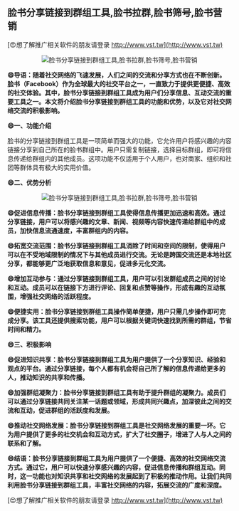 ## **脸书分享链接到群组工具,脸书拉群,脸书筛号,脸书营销**

[😍想了解推广相关软件的朋友请登录 http://www.vst.tw](http://www.vst.tw)

 <center><img src="https://vst.tw/MP4/tuiguang/png/6.png" alt="脸书分享链接到群组工具,脸书拉群,脸书筛号,脸书营销"></center>

**😄导语：随着社交网络的飞速发展，人们之间的交流和分享方式也在不断创新。脸书（Facebook）作为全球最大的社交平台之一，一直致力于提供更便捷、高效的社交体验。其中，脸书分享链接到群组工具成为用户们分享信息、互动交流的重要工具之一。本文将介绍脸书分享链接到群组工具的功能和优势，以及它对社交网络交流的积极影响。**

**😄一、功能介绍**

脸书的分享链接到群组工具是一项简单而强大的功能，它允许用户将感兴趣的内容链接分享到自己所在的脸书群组中。用户只需复制链接，选择目标群组，即可将信息传递给群组内的其他成员。这项功能不仅适用于个人用户，也对商家、组织和社团等群体具有极大的实用价值。

**😄二、优势分析**

 <center><img src="https://vst.tw/MP4/tuiguang/png/7.png" alt="脸书分享链接到群组工具,脸书拉群,脸书筛号,脸书营销"></center>

**😄促进信息传播：脸书分享链接到群组工具使得信息传播更加迅速和高效。通过分享链接，用户可以将感兴趣的文章、新闻、视频等内容快速传递给群组中的成员，加快信息流通速度，丰富群组内的内容。**

**😄拓宽交流范围：脸书分享链接到群组工具消除了时间和空间的限制，使得用户可以在不受地域限制的情况下与其他成员进行交流。无论是跨国交流还是本地社区分享，都能够更广泛地获取信息和意见，促进多元化交流。**

**😄增加互动参与：通过分享链接到群组工具，用户可以引发群组成员之间的讨论和互动。成员可以在链接下方进行评论、回复和点赞等操作，形成有趣的互动氛围，增强社交网络的活跃程度。**

**😄便捷实用：脸书分享链接到群组工具操作简单便捷，用户只需几步操作即可完成分享。该工具还提供搜索功能，用户可以根据关键词快速找到所需的群组，节省时间和精力。**

**😄三、积极影响**

**😄促进知识共享：脸书分享链接到群组工具为用户提供了一个分享知识、经验和观点的平台。通过分享链接，每个人都有机会将自己所了解的信息传递给更多的人，推动知识的共享和传播。**

**😄加强群组凝聚力：脸书分享链接到群组工具有助于提升群组的凝聚力。成员们可以通过分享链接共同关注某一话题或领域，形成共同兴趣点，加深彼此之间的交流和互动，促进群组的活跃度和发展。**

**😄推动社交网络发展：脸书分享链接到群组工具是社交网络发展的重要一环。它为用户提供了更多的社交机会和互动方式，扩大了社交圈子，增进了人与人之间的联系和了解。**

**😄结语：脸书分享链接到群组工具为用户提供了一个便捷、高效的社交网络交流方式。通过它，用户可以快速分享感兴趣的内容，促进信息传播和群组互动。同时，这一功能也对知识共享和社交网络的发展起到了积极的推动作用。让我们共同利用脸书分享链接到群组工具，丰富社交网络的内容，拓展交流的广度和深度。**

[😍想了解推广相关软件的朋友请登录 http://www.vst.tw](http://www.vst.tw)



